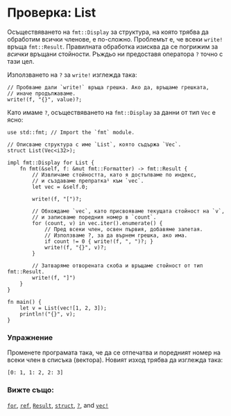 # Проверка: List

Осъществяването на `fmt::Display` за структура, на която трябва да обработим
всички членове, е по-сложно. Проблемът е, че всеки `write!` връща
`fmt::Result`. Правилната обработка изисква да се погрижим за *всички* връщани
стойности. Ръждьо ни предоставя оператора `?` точно с тази цел.

Използването на `?` за `write!` изглежда така:

```rust,ignore
// Пробваме дали `write!` връща грешка. Ако да, връщаме грешката,
// иначе продължаваме.
write!(f, "{}", value)?;
```

Като имаме `?`, осъществяването на `fmt::Display` за данни от тип `Vec` е ясно:

```rust,editable
use std::fmt; // Import the `fmt` module.

// Описваме структура с име `List`, която съдържа `Vec`.
struct List(Vec<i32>);

impl fmt::Display for List {
    fn fmt(&self, f: &mut fmt::Formatter) -> fmt::Result {
        // Извличаме стойността, като я достъпваме по индекс,
        // и създаваме препратка¹ към `vec`.
        let vec = &self.0;

        write!(f, "[")?;

        // Обхождаме `vec`, като присвояваме текущата стойност на `v`,
        // и записваме поредния номер в `count`.
        for (count, v) in vec.iter().enumerate() {
            // Пред всеки член, освен първия, добавяме запетая.
            // Използваме ?, за да върнем грешка, ако има.
            if count != 0 { write!(f, ", ")?; }
            write!(f, "{}", v)?;
        }

        // Затваряме отворената скоба и връщаме стойност от тип fmt::Result.
        write!(f, "]")
    }
}

fn main() {
    let v = List(vec![1, 2, 3]);
    println!("{}", v);
}
```

### Упражнение

Променете програмата така, че да се отпечатва и поредният номер на всеки член
в списъка (вектора). Новият изход трябва да изглежда така:
```rust,ignore
[0: 1, 1: 2, 2: 3]
```

### Вижте също:

[`for`][for], [`ref`][ref], [`Result`][result], [`struct`][struct],
[`?`][q_mark], and [`vec!`][vec]

[^препратка]: препратка – reference

[for]: ../../../flow_control/for.md
[result]: ../../../std/result.md
[ref]: ../../../scope/borrow/ref.md
[struct]: ../../../custom_types/structs.md
[q_mark]: ../../../std/result/question_mark.md
[vec]: ../../../std/vec.md
